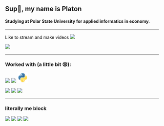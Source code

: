 ## Sup👋, my name is Platon

#### Studying at Polar State University for applied informatics in economy.
___

Like to stream and make videos [<img src= "https://www.gstatic.com/youtube/img/branding/youtubelogo/svg/youtubelogo.svg" width="65" />](https://www.youtube.com/@lemonesss/streams)



<img src= "https://media1.tenor.com/m/e5c0Rpf_AnIAAAAd/wide-putin-awoken.gif" width="300" />

___
### Worked with (a little bit :sleepy:):
[<img src= "https://raw.githubusercontent.com/isocpp/logos/64ef037049f87ac74875dbe72695e59118b52186/cpp_logo.svg" width="30"/>](https://learn.microsoft.com/en-us/cpp/?view=msvc-170) [<img src= "https://raw.githubusercontent.com/gist/johndward01/95c1d09de9e3707cfb4154989962376d/raw/f74007782421219d9e9ab4b6a27de2e172a8b714/csharp-logo.svg" width="35"/>](https://dotnet.microsoft.com/ru-ru/languages/csharp) [<img src= "https://raw.githubusercontent.com/devicons/devicon/ca28c779441053191ff11710fe24a9e6c23690d6/icons/python/python-original.svg" width="35" />](https://www.python.org/)

[<img src= "https://www.adobe.com/cc-shared/assets/img/product-icons/svg/premiere-pro.svg" width="30" />](https://www.adobe.com/products/premiere.html) [<img src= "https://www.adobe.com/cc-shared/assets/img/product-icons/svg/photoshop-40.svg" width="30" />]((https://www.adobe.com/products/photoshop.html)) [<img src= "https://obsproject.com/assets/images/new_icon_small-r.png" width="29" />](https://obsproject.com/)
____
### literally me block
<img src= "https://media1.tenor.com/m/Xv92ltSnupgAAAAd/gosling-sad-gosling.gif" width="125" /> <img src= "https://media1.tenor.com/m/21EKLghd2UQAAAAC/barbie-movie-2023-barbie.gif" width="150" /> <img src= "https://media1.tenor.com/m/54EOE-XTjcsAAAAC/user.gif" width="125" /> <img src ="https://media1.tenor.com/m/aakCvuSEt4QAAAAd/angry-blade-runner.gif" width="149" />
<!--
**lemonessa/lemonessa** is a ✨ _special_ ✨ repository because its `README.md` (this file) appears on your GitHub profile.

Here are some ideas to get you started:

- 🔭 I’m currently working on ...
- 🌱 I’m currently learning ...
- 👯 I’m looking to collaborate on ...
- 🤔 I’m looking for help with ...
- 💬 Ask me about ...
- 📫 How to reach me: ...
- 😄 Pronouns: ...
- ⚡ Fun fact: ...
-->
